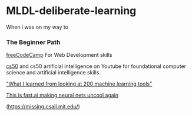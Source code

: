# MLDL-deliberate-learning

When i was on my way to 

### The Beginner Path


[freeCodeCamp](https://www.freecodecamp.org/) For Web Development skills

[cs50](https://cs50.harvard.edu/college/2020/fall/)  and cs50 artificial intelligence on Youtube for foundational computer science and artificial intelligence skills.


["What I learned from looking at 200 machine learning tools"](https://huyenchip.com/2020/06/22/mlops.html) 

[This is fast.ai making neural nets uncool again](https://www.fast.ai/)

(https://missing.csail.mit.edu/)
